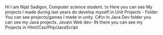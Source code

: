 Hi I am Nijat Sadigov, Computer science student. \n
Here you can see My projects I made during last years do develop myself.\n
Unit Projects - Folder You can see projects/games I made in unity. C#\n
In Java Dev folder you can see my Java projects. Java\n
Web dev- IN there you can see my Projects in Html/Css/Php/JavaScript
